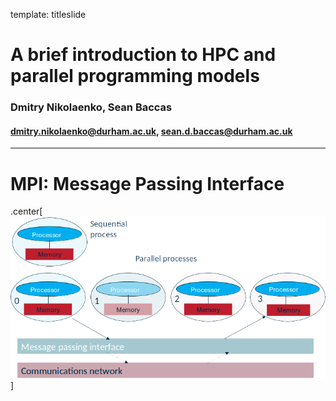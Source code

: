 template: titleslide
# A brief introduction to HPC and parallel programming models
### Dmitry Nikolaenko, Sean Baccas
#### dmitry.nikolaenko@durham.ac.uk, sean.d.baccas@durham.ac.uk

---
# MPI: Message Passing Interface

.center[
![:scale_img 100%](par-intro-1.png)
]

